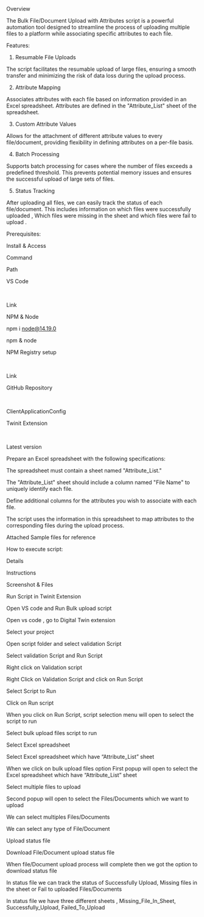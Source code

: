 Overview

The Bulk File/Document Upload with Attributes script is a powerful automation tool designed to streamline the process of uploading multiple files to a platform while associating specific attributes to each file.

Features:

1. Resumable File Uploads

The script facilitates the resumable upload of large files, ensuring a smooth transfer and minimizing the risk of data loss during the upload process.

2. Attribute Mapping

Associates attributes with each file based on information provided in an Excel spreadsheet. Attributes are defined in the "Attribute_List" sheet of the spreadsheet.

3. Custom Attribute Values

Allows for the attachment of different attribute values to every file/document, providing flexibility in defining attributes on a per-file basis.

4. Batch Processing

Supports batch processing for cases where the number of files exceeds a predefined threshold. This prevents potential memory issues and ensures the successful upload of large sets of files.

5. Status Tracking

After uploading all files, we can easily track the status of each file/document. This includes information on which files were successfully uploaded , Which files were missing in the sheet and which files were fail to upload . 

Prerequisites:

Install & Access

Command

Path

VS Code

 

Link

NPM & Node

npm i node@14.19.0 

npm & node

NPM Registry setup

 

Link

GitHub Repository

 

ClientApplicationConfig

Twinit Extension

 

Latest version

Prepare an Excel spreadsheet with the following specifications:

The spreadsheet must contain a sheet named "Attribute_List."

The "Attribute_List" sheet should include a column named "File Name" to uniquely identify each file.

Define additional columns for the attributes you wish to associate with each file.

The script uses the information in this spreadsheet to map attributes to the corresponding files during the upload process.

Attached Sample files for reference



How to execute script:

Details 

Instructions 

Screenshot & Files

Run Script in Twinit Extension 

Open VS code and Run Bulk upload script

Open vs code , go to Digital Twin extension

Select your project 

Open script folder and select validation Script



Select validation Script and Run Script

Right click on Validation script

Right Click on Validation Script and click on Run Script



Select Script to Run

Click on Run script 

When you click on Run Script, script selection menu will open to select the script to run 

Select bulk upload files script to run 



Select Excel spreadsheet 

Select Excel spreadsheet which have “Attribute_List” sheet 

When we click on  bulk upload files option First popup will open to select the Excel spreadsheet which have “Attribute_List” sheet 



Select multiple files to upload 

Second popup will open to select the Files/Documents which we want to upload 

We can select multiples Files/Documents 

We can select any type of File/Document



Upload status file 

Download File/Document upload status file 

When file/Document upload process will complete then we got the option to download status file 

In status file we can track the status of Successfully Upload, Missing files in the sheet or Fail to uploaded Files/Documents 

In status file we have three different sheets , Missing_File_In_Sheet, Successfully_Upload, Failed_To_Upload
